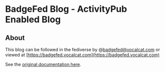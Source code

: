 # BadgeFed Blog - ActivityPub Enabled Blog

## About

This blog can be followed in the fediverse by @badgefed@vocalcat.com or viewed at [https://badgefed.vocalcat.com](https://badgefed.vocalcat.com)

See the [original documentation here](https://github.com/mahomedalid/static-activitypub-blog-template).
